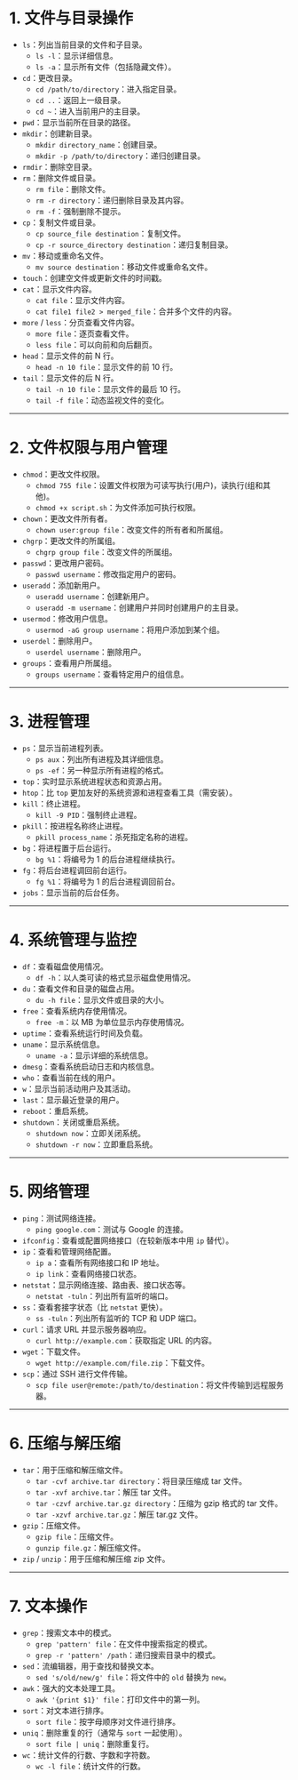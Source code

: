 # 1. **文件与目录操作**

- `ls`：列出当前目录的文件和子目录。
  - `ls -l`：显示详细信息。
  - `ls -a`：显示所有文件（包括隐藏文件）。
- `cd`：更改目录。
  - `cd /path/to/directory`：进入指定目录。
  - `cd ..`：返回上一级目录。
  - `cd ~`：进入当前用户的主目录。
- `pwd`：显示当前所在目录的路径。
- `mkdir`：创建新目录。
  - `mkdir directory_name`：创建目录。
  - `mkdir -p /path/to/directory`：递归创建目录。
- `rmdir`：删除空目录。
- `rm`：删除文件或目录。
  - `rm file`：删除文件。
  - `rm -r directory`：递归删除目录及其内容。
  - `rm -f`：强制删除不提示。
- `cp`：复制文件或目录。
  - `cp source_file destination`：复制文件。
  - `cp -r source_directory destination`：递归复制目录。
- `mv`：移动或重命名文件。
  - `mv source destination`：移动文件或重命名文件。
- `touch`：创建空文件或更新文件的时间戳。
- `cat`：显示文件内容。
  - `cat file`：显示文件内容。
  - `cat file1 file2 > merged_file`：合并多个文件的内容。
- `more` / `less`：分页查看文件内容。
  - `more file`：逐页查看文件。
  - `less file`：可以向前和向后翻页。
- `head`：显示文件的前 N 行。
  - `head -n 10 file`：显示文件的前 10 行。
- `tail`：显示文件的后 N 行。
  - `tail -n 10 file`：显示文件的最后 10 行。
  - `tail -f file`：动态监视文件的变化。

------

# 2. **文件权限与用户管理**

- `chmod`：更改文件权限。
  - `chmod 755 file`：设置文件权限为可读写执行(用户)，读执行(组和其他)。
  - `chmod +x script.sh`：为文件添加可执行权限。
- `chown`：更改文件所有者。
  - `chown user:group file`：改变文件的所有者和所属组。
- `chgrp`：更改文件的所属组。
  - `chgrp group file`：改变文件的所属组。
- `passwd`：更改用户密码。
  - `passwd username`：修改指定用户的密码。
- `useradd`：添加新用户。
  - `useradd username`：创建新用户。
  - `useradd -m username`：创建用户并同时创建用户的主目录。
- `usermod`：修改用户信息。
  - `usermod -aG group username`：将用户添加到某个组。
- `userdel`：删除用户。
  - `userdel username`：删除用户。
- `groups`：查看用户所属组。
  - `groups username`：查看特定用户的组信息。

------

# 3. **进程管理**

- `ps`：显示当前进程列表。
  - `ps aux`：列出所有进程及其详细信息。
  - `ps -ef`：另一种显示所有进程的格式。
- `top`：实时显示系统进程状态和资源占用。
- `htop`：比 `top` 更加友好的系统资源和进程查看工具（需安装）。
- `kill`：终止进程。
  - `kill -9 PID`：强制终止进程。
- `pkill`：按进程名称终止进程。
  - `pkill process_name`：杀死指定名称的进程。
- `bg`：将进程置于后台运行。
  - `bg %1`：将编号为 1 的后台进程继续执行。
- `fg`：将后台进程调回前台运行。
  - `fg %1`：将编号为 1 的后台进程调回前台。
- `jobs`：显示当前的后台任务。

------

# 4. **系统管理与监控**

- `df`：查看磁盘使用情况。
  - `df -h`：以人类可读的格式显示磁盘使用情况。
- `du`：查看文件和目录的磁盘占用。
  - `du -h file`：显示文件或目录的大小。
- `free`：查看系统内存使用情况。
  - `free -m`：以 MB 为单位显示内存使用情况。
- `uptime`：查看系统运行时间及负载。
- `uname`：显示系统信息。
  - `uname -a`：显示详细的系统信息。
- `dmesg`：查看系统启动日志和内核信息。
- `who`：查看当前在线的用户。
- `w`：显示当前活动用户及其活动。
- `last`：显示最近登录的用户。
- `reboot`：重启系统。
- `shutdown`：关闭或重启系统。
  - `shutdown now`：立即关闭系统。
  - `shutdown -r now`：立即重启系统。

------

# 5. **网络管理**

- `ping`：测试网络连接。
  - `ping google.com`：测试与 Google 的连接。
- `ifconfig`：查看或配置网络接口（在较新版本中用 `ip` 替代）。
- `ip`：查看和管理网络配置。
  - `ip a`：查看所有网络接口和 IP 地址。
  - `ip link`：查看网络接口状态。
- `netstat`：显示网络连接、路由表、接口状态等。
  - `netstat -tuln`：列出所有监听的端口。
- `ss`：查看套接字状态（比 `netstat` 更快）。
  - `ss -tuln`：列出所有监听的 TCP 和 UDP 端口。
- `curl`：请求 URL 并显示服务器响应。
  - `curl http://example.com`：获取指定 URL 的内容。
- `wget`：下载文件。
  - `wget http://example.com/file.zip`：下载文件。
- `scp`：通过 SSH 进行文件传输。
  - `scp file user@remote:/path/to/destination`：将文件传输到远程服务器。

------

# 6. **压缩与解压缩**

- `tar`：用于压缩和解压缩文件。
  - `tar -cvf archive.tar directory`：将目录压缩成 tar 文件。
  - `tar -xvf archive.tar`：解压 tar 文件。
  - `tar -czvf archive.tar.gz directory`：压缩为 gzip 格式的 tar 文件。
  - `tar -xzvf archive.tar.gz`：解压 tar.gz 文件。
- `gzip`：压缩文件。
  - `gzip file`：压缩文件。
  - `gunzip file.gz`：解压缩文件。
- `zip` / `unzip`：用于压缩和解压缩 zip 文件。

------

# 7. **文本操作**

- `grep`：搜索文本中的模式。
  - `grep 'pattern' file`：在文件中搜索指定的模式。
  - `grep -r 'pattern' /path`：递归搜索目录中的模式。
- `sed`：流编辑器，用于查找和替换文本。
  - `sed 's/old/new/g' file`：将文件中的 `old` 替换为 `new`。
- `awk`：强大的文本处理工具。
  - `awk '{print $1}' file`：打印文件中的第一列。
- `sort`：对文本进行排序。
  - `sort file`：按字母顺序对文件进行排序。
- `uniq`：删除重复的行（通常与 `sort` 一起使用）。
  - `sort file | uniq`：删除重复行。
- `wc`：统计文件的行数、字数和字符数。
  - `wc -l file`：统计文件的行数。

# 